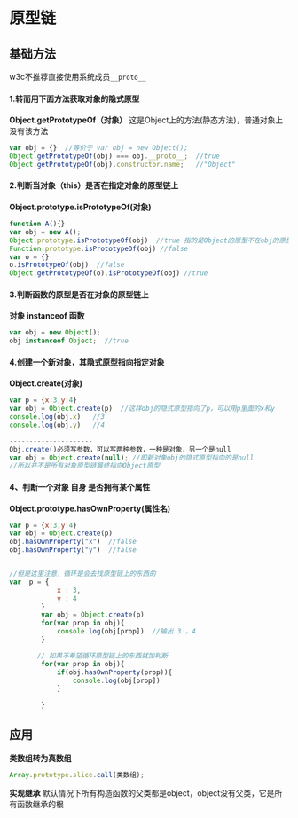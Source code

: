 # 原型链

## 基础方法

 w3c不推荐直接使用系统成员```__proto__```
#### 1.转而用下面方法获取对象的隐式原型
 **Object.getPrototypeOf（对象）**
 这是Object上的方法(静态方法)，普通对象上没有该方法


```js
var obj = {}  //等价于 var obj = new Object();
Object.getPrototypeOf(obj) === obj.__proto__;  //true
Object.getPrototypeOf(obj).constructor.name;   //"Object"
```

#### 2.判断当对象（this）是否在指定对象的原型链上

**Object.prototype.isPrototypeOf(对象)**

```js
function A(){}
var obj = new A();
Object.prototype.isPrototypeOf(obj)  //true 指的是Object的原型不在obj的原型链上
Function.prototype.isPrototypeOf(obj) //false
var o = {}
o.isPrototypeOf(obj)  //false 
Object.getPrototypeOf(o).isPrototypeOf(obj) //true

```

#### 3.判断函数的原型是否在对象的原型链上
**对象 instanceof 函数**

```js
var obj = new Object();
obj instanceof Object;  //true
```

#### 4.创建一个新对象，其隐式原型指向指定对象
**Object.create(对象)**

```js
var p = {x:3,y:4}
var obj = Object.create(p)  //这样obj的隐式原型指向了p，可以用p里面的x和y
console.log(obj.x)   //3
console.log(obj.y)   //4

---------------------
Obj.create()必须写参数，可以写两种参数，一种是对象，另一个是null
var obj = Object.create(null); //即新对象obj的隐式原型指向的是null
//所以并不是所有对象原型链最终指向Object原型
```

#### 4、判断一个对象 自身 是否拥有某个属性
**Object.prototype.hasOwnProperty(属性名)**

```js
var p = {x:3,y:4}
var obj = Object.create(p)
obj.hasOwnProperty("x")  //false
obj.hasOwnProperty("y")  //false


//但是这里注意，循环是会去找原型链上的东西的
var  p = {
            x : 3,
            y : 4
        }    
        var obj = Object.create(p)
        for(var prop in obj){
            console.log(obj[prop])  //输出 3 ，4
        }

       // 如果不希望循环原型链上的东西就加判断
        for(var prop in obj){
            if(obj.hasOwnProperty(prop)){
                console.log(obj[prop])
            }
              
        }

```

## 应用
**类数组转为真数组**

```js
Array.prototype.slice.call(类数组);

```


**实现继承**
默认情况下所有构造函数的父类都是object，object没有父类，它是所有函数继承的根

